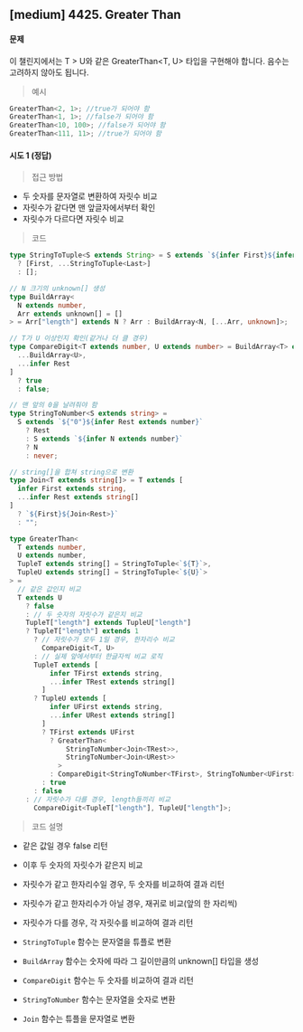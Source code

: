 ## [medium] 4425. Greater Than

#### 문제

이 챌린지에서는 T > U와 같은 GreaterThan<T, U> 타입을 구현해야 합니다.
음수는 고려하지 않아도 됩니다.

> 예시

```ts
GreaterThan<2, 1>; //true가 되어야 함
GreaterThan<1, 1>; //false가 되어야 함
GreaterThan<10, 100>; //false가 되어야 함
GreaterThan<111, 11>; //true가 되어야 함
```

#### 시도 1 (정답)

> 접근 방법

- 두 숫자를 문자열로 변환하여 자릿수 비교
- 자릿수가 같다면 맨 앞글자에서부터 확인
- 자릿수가 다르다면 자릿수 비교

> 코드

```ts
type StringToTuple<S extends String> = S extends `${infer First}${infer Last}`
  ? [First, ...StringToTuple<Last>]
  : [];

// N 크기의 unknown[] 생성
type BuildArray<
  N extends number,
  Arr extends unknown[] = []
> = Arr["length"] extends N ? Arr : BuildArray<N, [...Arr, unknown]>;

// T가 U 이상인지 확인(같거나 더 클 경우)
type CompareDigit<T extends number, U extends number> = BuildArray<T> extends [
  ...BuildArray<U>,
  ...infer Rest
]
  ? true
  : false;

// 맨 앞의 0을 날려줘야 함
type StringToNumber<S extends string> =
  S extends `${"0"}${infer Rest extends number}`
    ? Rest
    : S extends `${infer N extends number}`
    ? N
    : never;

// string[]을 합쳐 string으로 변환
type Join<T extends string[]> = T extends [
  infer First extends string,
  ...infer Rest extends string[]
]
  ? `${First}${Join<Rest>}`
  : "";

type GreaterThan<
  T extends number,
  U extends number,
  TupleT extends string[] = StringToTuple<`${T}`>,
  TupleU extends string[] = StringToTuple<`${U}`>
> =
  // 같은 값인지 비교
  T extends U
    ? false
    : // 두 숫자의 자릿수가 같은지 비교
    TupleT["length"] extends TupleU["length"]
    ? TupleT["length"] extends 1
      ? // 자릿수가 모두 1일 경우, 한자리수 비교
        CompareDigit<T, U>
      : // 실제 앞에서부터 한글자씩 비교 로직
      TupleT extends [
          infer TFirst extends string,
          ...infer TRest extends string[]
        ]
      ? TupleU extends [
          infer UFirst extends string,
          ...infer URest extends string[]
        ]
        ? TFirst extends UFirst
          ? GreaterThan<
              StringToNumber<Join<TRest>>,
              StringToNumber<Join<URest>>
            >
          : CompareDigit<StringToNumber<TFirst>, StringToNumber<UFirst>>
        : true
      : false
    : // 자릿수가 다를 경우, length들끼리 비교
      CompareDigit<TupleT["length"], TupleU["length"]>;
```

> 코드 설명

- 같은 값일 경우 false 리턴
- 이후 두 숫자의 자릿수가 같은지 비교
- 자릿수가 같고 한자리수일 경우, 두 숫자를 비교하여 결과 리턴
- 자릿수가 같고 한자리수가 아닐 경우, 재귀로 비교(앞의 한 자리씩)
- 자릿수가 다를 경우, 각 자릿수를 비교하여 결과 리턴

- `StringToTuple` 함수는 문자열을 튜플로 변환
- `BuildArray` 함수는 숫자에 따라 그 길이만큼의 unknown[] 타입을 생성
- `CompareDigit` 함수는 두 숫자를 비교하여 결과 리턴
- `StringToNumber` 함수는 문자열을 숫자로 변환
- `Join` 함수는 튜플을 문자열로 변환
